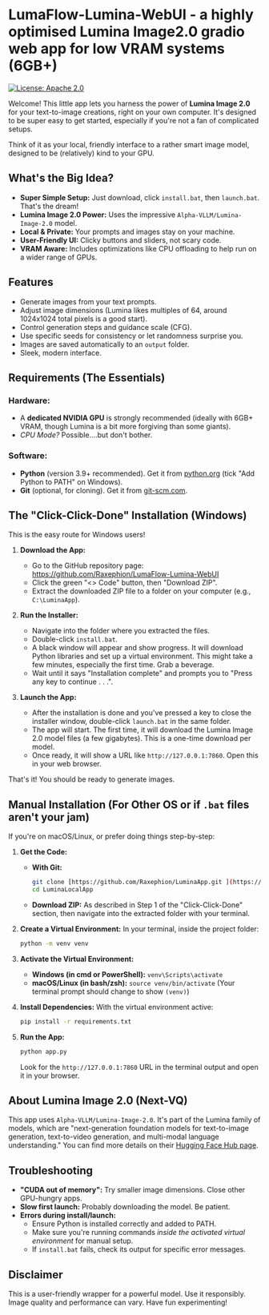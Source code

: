 # LumaFlow-Lumina-WebUI - a highly optimised Lumina Image2.0 gradio web app for low VRAM systems (6GB+)

[![License: Apache 2.0](https://img.shields.io/badge/License-Apache%202.0-blue.svg)](https://opensource.org/licenses/Apache-2.0) <!-- Assuming you'll keep the Apache 2.0 license -->

Welcome! This little app lets you harness the power of **Lumina Image 2.0** for your text-to-image creations, right on your own computer. It's designed to be super easy to get started, especially if you're not a fan of complicated setups.

Think of it as your local, friendly interface to a rather smart image model, designed to be (relatively) kind to your GPU.

## What's the Big Idea?

*   **Super Simple Setup:** Just download, click `install.bat`, then `launch.bat`. That's the dream!
*   **Lumina Image 2.0 Power:** Uses the impressive `Alpha-VLLM/Lumina-Image-2.0` model.
*   **Local & Private:** Your prompts and images stay on your machine.
*   **User-Friendly UI:** Clicky buttons and sliders, not scary code.
*   **VRAM Aware:** Includes optimizations like CPU offloading to help run on a wider range of GPUs.

## Features

*   Generate images from your text prompts.
*   Adjust image dimensions (Lumina likes multiples of 64, around 1024x1024 total pixels is a good start).
*   Control generation steps and guidance scale (CFG).
*   Use specific seeds for consistency or let randomness surprise you.
*   Images are saved automatically to an `output` folder.
*   Sleek, modern interface.

## Requirements (The Essentials)

### Hardware:
*   A **dedicated NVIDIA GPU** is strongly recommended (ideally with 6GB+ VRAM, though Lumina is a bit more forgiving than some giants).
*   *CPU Mode?* Possible....but don't bother.

### Software:
*   **Python** (version 3.9+ recommended). Get it from [python.org](https://www.python.org/downloads/) (tick "Add Python to PATH" on Windows).
*   **Git** (optional, for cloning). Get it from [git-scm.com](https://git-scm.com/downloads).

## The "Click-Click-Done" Installation (Windows)

This is the easy route for Windows users!

1.  **Download the App:**
    *   Go to the GitHub repository page: https://github.com/Raxephion/LumaFlow-Lumina-WebUI
    *   Click the green "<> Code" button, then "Download ZIP".
    *   Extract the downloaded ZIP file to a folder on your computer (e.g., `C:\LuminaApp`).

2.  **Run the Installer:**
    *   Navigate into the folder where you extracted the files.
    *   Double-click `install.bat`.
    *   A black window will appear and show progress. It will download Python libraries and set up a virtual environment. This might take a few minutes, especially the first time. Grab a beverage.
    *   Wait until it says "Installation complete" and prompts you to "Press any key to continue . . .".

3.  **Launch the App:**
    *   After the installation is done and you've pressed a key to close the installer window, double-click `launch.bat` in the same folder.
    *   The app will start. The first time, it will download the Lumina Image 2.0 model files (a few gigabytes). This is a one-time download per model.
    *   Once ready, it will show a URL like `http://127.0.0.1:7860`. Open this in your web browser.

That's it! You should be ready to generate images.

## Manual Installation (For Other OS or if `.bat` files aren't your jam)

If you're on macOS/Linux, or prefer doing things step-by-step:

1.  **Get the Code:**
    *   **With Git:**
        ```bash
        git clone [https://github.com/Raxephion/LuminaApp.git ](https://github.com/Raxephion/LumaFlow.git)
        cd LuminaLocalApp
        ```
    *   **Download ZIP:** As described in Step 1 of the "Click-Click-Done" section, then navigate into the extracted folder with your terminal.

2.  **Create a Virtual Environment:**
    In your terminal, inside the project folder:
    ```bash
    python -m venv venv
    ```

3.  **Activate the Virtual Environment:**
    *   **Windows (in cmd or PowerShell):** `venv\Scripts\activate`
    *   **macOS/Linux (in bash/zsh):** `source venv/bin/activate`
    (Your terminal prompt should change to show `(venv)`)

4.  **Install Dependencies:**
    With the virtual environment active:
    ```bash
    pip install -r requirements.txt
    ```

5.  **Run the App:**
    ```bash
    python app.py
    ```
    Look for the `http://127.0.0.1:7860` URL in the terminal output and open it in your browser.

## About Lumina Image 2.0 (Next-VQ)

This app uses `Alpha-VLLM/Lumina-Image-2.0`. It's part of the Lumina family of models, which are "next-generation foundation models for text-to-image generation, text-to-video generation, and multi-modal language understanding."
You can find more details on their [Hugging Face Hub page](https://huggingface.co/Alpha-VLLM/Lumina-Image-2.0).

## Troubleshooting

*   **"CUDA out of memory":** Try smaller image dimensions. Close other GPU-hungry apps.
*   **Slow first launch:** Probably downloading the model. Be patient.
*   **Errors during install/launch:**
    *   Ensure Python is installed correctly and added to PATH.
    *   Make sure you're running commands *inside the activated virtual environment* for manual setup.
    *   If `install.bat` fails, check its output for specific error messages.

## Disclaimer

This is a user-friendly wrapper for a powerful model. Use it responsibly. Image quality and performance can vary. Have fun experimenting!
